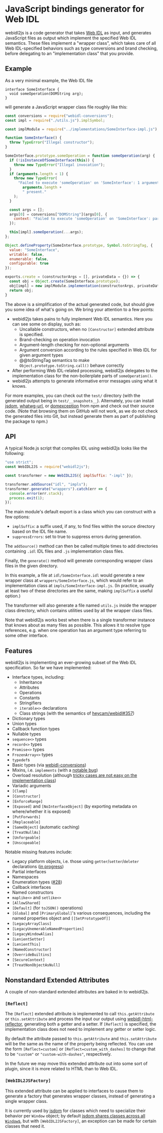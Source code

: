 # JavaScript bindings generator for Web IDL

webidl2js is a code generator that takes [Web IDL](http://heycam.github.io/webidl/) as input, and generates JavaScript files as output which implement the specified Web IDL semantics. These files implement a "wrapper class", which takes care of all Web IDL-specified behaviors such as type conversions and brand checking, before delegating to an "implementation class" that you provide.

## Example

As a very minimal example, the Web IDL file

```webidl
interface SomeInterface {
  void someOperation(DOMString arg);
}
```

will generate a JavaScript wrapper class file roughly like this:

```js
const conversions = require("webidl-conversions");
const impl = require("./utils.js").implSymbol;

const implModule = require("../implementations/SomeInterface-impl.js");

function SomeInterface() {
  throw TypeError("Illegal constructor");
}

SomeInterface.prototype.someOperation = function someOperation(arg) {
  if (!isInstanceOfSomeInterface(this)) {
    throw new TypeError("Illegal invocation");
  }
  if (arguments.length < 1) {
    throw new TypeError(
      "Failed to execute 'someOperation' on 'SomeInterface': 1 argument required, but only " +
        arguments.length +
        " present."
    );
  }

  const args = [];
  args[0] = conversions["DOMString"](args[0], {
    context: "Failed to execute 'someOperation' on 'SomeInterface': parameter 1"
  });

  this[impl].someOperation(...args);
};

Object.defineProperty(SomeInterface.prototype, Symbol.toStringTag, {
  value: "SomeInterface",
  writable: false,
  enumerable: false,
  configurable: true
});

exports.create = (constructorArgs = [], privateData = {}) => {
  const obj = Object.create(SomeInterface.prototype);
  obj[impl] = new implModule.implementation(constructorArgs, privateData);
  return obj;
}
```

The above is a simplification of the actual generated code, but should give you some idea of what's going on. We bring your attention to a few points:

* webidl2js takes pains to fully implement Web IDL semantics. Here you can see some on display, such as:
  * Uncallable constructors, when no `[Constructor]` extended attribute is specified.
  * Brand-checking on operation invocation
  * Argument-length checking for non-optional arguments
  * Argument conversion according to the rules specified in Web IDL for given argument types
  * @@toStringTag semantics to make `Object.prototype.toString.call()` behave correctly
* After performing Web IDL-related processing, webidl2js delegates to the implementation class for the non-boilerplate parts of `someOperation()`.
* webidl2js attempts to generate informative error messages using what it knows.

For more examples, you can check out the `test/` directory (with the generated output being in `test/__snapshots__`). Alternately, you can install [jsdom](https://www.npmjs.com/package/jsdom), [whatwg-url](https://www.npmjs.com/package/whatwg-url), or [domexception](https://www.npmjs.com/package/domexception) from npm and check out their source code. (Note that browsing them on GitHub will not work, as we do not check the generated files into Git, but instead generate them as part of publishing the package to npm.)

## API

A typical Node.js script that compiles IDL using webidl2js looks like the following:

```js
"use strict";
const WebIDL2JS = require("webidl2js");

const transformer = new WebIDL2JS({ implSuffix: "-impl" });

transformer.addSource("idl", "impls");
transformer.generate("wrappers").catch(err => {
  console.error(err.stack);
  process.exit(1);
});
```

The main module's default export is a class which you can construct with a few options:

- `implSuffix`: a suffix used, if any, to find files within the soruce directory based on the IDL file name.
- `suppressErrors`: set to true to suppress errors during generation.

The `addSource()` method can then be called multiple times to add directories containing `.idl` IDL files and `.js` implementation class files.

Finally, the `generate()` method will generate corresponding wrapper class files in the given directory.

In this example, a file at `idl/SomeInterface.idl` would generate a new wrapper class at `wrappers/SomeInterface.js`, which would refer to an implementation class at `impls/SomeInterface-impl.js`. (In practice, usually at least two of these directories are the same, making `implSuffix` a useful option.)

The transformer will also generate a file named `utils.js` inside the wrapper class directory, which contains utilities used by all the wrapper class files.

Note that webidl2js works best when there is a single transformer instance that knows about as many files as possible. This allows it to resolve type references, e.g. when one operation has an argument type referring to some other interface.

## Features

webidl2js is implementing an ever-growing subset of the Web IDL specification. So far we have implemented:

- Interface types, including:
  - Inheritance
  - Attributes
  - Operations
  - Constants
  - Stringifiers
  - `iterable<>` declarations
  - Class strings (with the semantics of [heycam/webidl#357](https://github.com/heycam/webidl/pull/357))
- Dictionary types
- Union types
- Callback function types
- Nullable types
- `sequence<>` types
- `record<>` types
- `Promise<>` types
- `FrozenArray<>` types
- `typedef`s
- Basic types (via [webidl-conversions](https://github.com/jsdom/webidl-conversions))
- Mixins, i.e. `implements` (with a [notable bug](https://github.com/jsdom/webidl2js/issues/49))
- Overload resolution (although [tricky cases are not easy on the implementation class](https://github.com/jsdom/webidl2js/issues/29))
- Variadic arguments
- `[Clamp]`
- `[Constructor]`
- `[EnforceRange]`
- `[Exposed]` and `[NoInterfaceObject]` (by exporting metadata on where/whether it is exposed)
- `[PutForwards]`
- `[Replaceable]`
- `[SameObject]` (automatic caching)
- `[TreatNullAs]`
- `[Unforgeable]`
- `[Unscopeable]`

Notable missing features include:

- Legacy platform objects, i.e. those using `getter`/`setter`/`deleter` declarations ([in progress](https://github.com/jsdom/webidl2js/pull/48))
- Partial interfaces
- Namespaces
- Enumeration types ([#28](https://github.com/jsdom/webidl2js/issues/28))
- Callback interfaces
- Named constructors
- `maplike<>` and `setlike<>`
- `[AllowShared]`
- `[Default]` (for `toJSON()` operations)
- `[Global]` and `[PrimaryGlobal]`'s various consequences, including the named properties object and `[[SetPrototypeOf]]`
- `[LegacyArrayClass]`
- `[LegacyUnemerableNamedProperties]`
- `[LegacyWindowAlias]`
- `[LenientSetter]`
- `[LenientThis]`
- `[NamedConstructor]`
- `[OverrideBuiltins]`
- `[SecureContext]`
- `[TreatNonObjectAsNull]`

## Nonstandard Extended Attributes

A couple of non-standard extended attributes are baked in to webidl2js.

### `[Reflect]`

The `[Reflect]` extended attribute is implemented to call `this.getAttribute` or `this.setAttribute` and process the input our output using [webidl-html-reflector](https://github.com/domenic/webidl-html-reflector), generating both a getter and a setter. If `[Reflect]` is specified, the implementation class does not need to implement any getter or setter logic.

By default the attribute passed to `this.getAttribute` and `this.setAttribute` will be the same as the name of the property being reflected. You can use the form `[Reflect=custom]` or `[Reflect=custom_with_dashes]` to change that to be `"custom"` or `"custom-with-dashes"`, respectively.

In the future we may move this extended attribute out into some sort of plugin, since it is more related to HTML than to Web IDL.

### `[WebIDL2JSFactory]`

This extended attribute can be applied to interfaces to cause them to generate a factory that generates wrapper classes, instead of generating a single wrapper class.

It is currently used by [jsdom](https://github.com/tmpvar/jsdom) for classes which need to specialize their behavior per `Window` object; by default [jsdom shares classes across all `Window`s](https://github.com/tmpvar/jsdom#shared-constructors-and-prototypes), but with `[WebIDL2JSFactory]`, an exception can be made for certain classes that need it.
